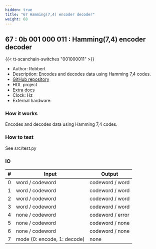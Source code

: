 ```yaml
---
hidden: true
title: "67 Hamming(7,4) encoder decoder"
weight: 68
---
```


## 67 : 0b 001 000 011 : Hamming(7,4) encoder decoder

{{< tt-scanchain-switches "001000011" >}}

* Author: Robbert
* Description: Encodes and decodes data using Hamming 7,4 codes.
* [GitHub repository](https://github.com/robbertvanginkel/tt03-hamming74)
* HDL project
* [Extra docs]()
* Clock:  Hz
* External hardware: 



### How it works

Encodes and decodes data using Hamming 7,4 codes.


### How to test

See src/test.py


### IO

| # | Input        | Output       |
|---|--------------|--------------|
| 0 | word / codeword  | codeword / word |
| 1 | word / codeword  | codeword / word |
| 2 | word / codeword  | codeword / word |
| 3 | word / codeword  | codeword / word |
| 4 | none / codeword  | codeword / error |
| 5 | none / codeword  | codeword / none |
| 6 | none / codeword  | codeword / none |
| 7 | mode (0: encode, 1: decode)  | none |
